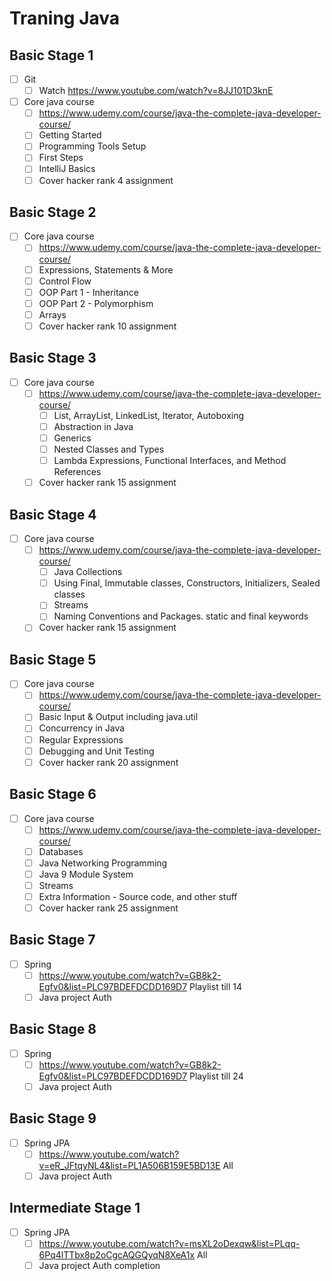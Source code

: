 
# Traning Java
## Basic Stage 1 
- [ ] Git 
  - [ ]  Watch https://www.youtube.com/watch?v=8JJ101D3knE
- [ ] Core java course
  - [ ] https://www.udemy.com/course/java-the-complete-java-developer-course/
   - [ ] Getting Started
   - [ ] Programming Tools Setup
   - [ ] First Steps
   - [ ] IntelliJ Basics
  - [ ] Cover hacker rank  4 assignment
## Basic Stage 2  
- [ ] Core java course
  - [ ] https://www.udemy.com/course/java-the-complete-java-developer-course/   
   - [ ] Expressions, Statements & More
   - [ ] Control Flow
   - [ ] OOP Part 1 - Inheritance
   - [ ] OOP Part 2 - Polymorphism
   - [ ] Arrays
  - [ ] Cover hacker rank 10 assignment

## Basic Stage 3
- [ ] Core java course
  - [ ] https://www.udemy.com/course/java-the-complete-java-developer-course/
	- [ ] List, ArrayList, LinkedList, Iterator, Autoboxing
	- [ ] Abstraction in Java
	- [ ] Generics
	- [ ] Nested Classes and Types
	- [ ] Lambda Expressions, Functional Interfaces, and Method References
  - [ ] Cover hacker rank 15 assignment	
## Basic Stage 4
- [ ] Core java course
  - [ ] https://www.udemy.com/course/java-the-complete-java-developer-course/
	- [ ] Java Collections
	- [ ] Using Final, Immutable classes, Constructors, Initializers, Sealed classes
	- [ ] Streams
	- [ ] Naming Conventions and Packages. static and final keywords
  - [ ] Cover hacker rank 15 assignment

## Basic Stage 5
- [ ] Core java course
  - [ ] https://www.udemy.com/course/java-the-complete-java-developer-course/
   - [ ] Basic Input & Output including java.util
   - [ ] Concurrency in Java
   - [ ] Regular Expressions
   - [ ] Debugging and Unit Testing
  - [ ] Cover hacker rank 20 assignment
## Basic Stage 6
- [ ] Core java course
  - [ ] https://www.udemy.com/course/java-the-complete-java-developer-course/  
   - [ ] Databases
   - [ ] Java Networking Programming
   - [ ] Java 9 Module System
   - [ ] Streams
   - [ ] Extra Information - Source code, and other stuff
  - [ ] Cover hacker rank 25 assignment
## Basic Stage 7
- [ ] Spring
   - [ ] https://www.youtube.com/watch?v=GB8k2-Egfv0&list=PLC97BDEFDCDD169D7 Playlist till 14 
   - [ ] Java project Auth
   
## Basic Stage 8
- [ ] Spring
   - [ ] https://www.youtube.com/watch?v=GB8k2-Egfv0&list=PLC97BDEFDCDD169D7 Playlist till 24
   - [ ] Java project Auth
   
## Basic Stage 9
- [ ] Spring JPA
   - [ ] https://www.youtube.com/watch?v=eR_JFtqyNL4&list=PL1A506B159E5BD13E All
   - [ ] Java project Auth
   
## Intermediate Stage 1
- [ ] Spring JPA
   - [ ] https://www.youtube.com/watch?v=msXL2oDexqw&list=PLqq-6Pq4lTTbx8p2oCgcAQGQyqN8XeA1x All
   - [ ] Java project Auth  completion

